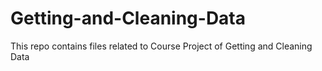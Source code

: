 Getting-and-Cleaning-Data
=========================

This repo contains files related to Course Project of Getting and Cleaning Data
